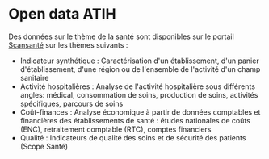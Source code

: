 # Open data ATIH
<!-- SPDX-License-Identifier: MPL-2.0 -->

Des données sur le thème de la santé sont disponibles sur le portail [Scansanté](https://www.scansante.fr/) sur les thèmes suivants :

- Indicateur synthétique : Caractérisation d'un établissement, d'un panier d'établissement, d'une région ou de l'ensemble de l'activité d'un champ sanitaire
- Activité hospitalières : Analyse de l'activité hospitalière sous différents angles: médical, consommation de soins, production de soins, activités spécifiques, parcours de soins
- Coût-finances : Analyse économique à partir de données comptables et financières des établissements de santé : études nationales de coûts (ENC), retraitement comptable (RTC), comptes financiers
- Qualité : Indicateurs de qualité des soins et de sécurité des patients (Scope Santé)
